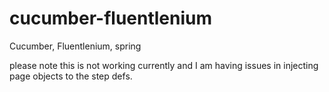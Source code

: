 # cucumber-fluentlenium
Cucumber, Fluentlenium, spring 

please note this is not working currently and I am having issues in injecting page objects to the step defs.
